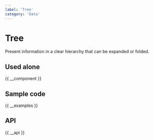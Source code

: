 ```yaml
---
label: 'Tree'
category: 'Data'
---
```


# Tree

Present information in a clear hierarchy that can be expanded or folded.

## Used alone

{{ __component }}

## Sample code

{{ __examples }}

## API

{{ __api }}
